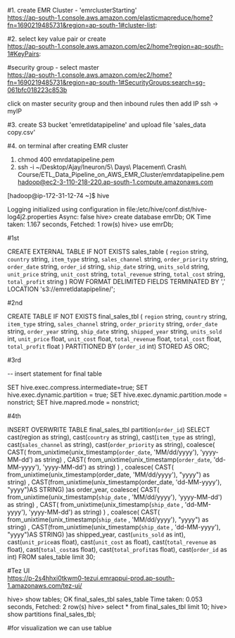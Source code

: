 #1. create EMR Cluster - 'emrclusterStarting'  
https://ap-south-1.console.aws.amazon.com/elasticmapreduce/home?fn=1690219485731&region=ap-south-1#cluster-list:



#2. select key value pair or create    
https://ap-south-1.console.aws.amazon.com/ec2/home?region=ap-south-1#KeyPairs:

#security group - select master  
https://ap-south-1.console.aws.amazon.com/ec2/home?fn=1690219485731&region=ap-south-1#SecurityGroups:search=sg-061bfc018223c853b

click on master security group and then inbound rules then add IP 
ssh -> myIP


#3. create S3 bucket
'emretldatapipeline' and upload file 'sales_data copy.csv'


#4. on terminal after creating EMR cluster
1. chmod 400 emrdatapipeline.pem
2. ssh -i ~/Desktop/Ajay/Ineuron/5\ Days\ Placement\ Crash\ Course/ETL_Data_Pipeline_on_AWS_EMR_Cluster/emrdatapipeline.pem hadoop@ec2-3-110-218-220.ap-south-1.compute.amazonaws.com



[hadoop@ip-172-31-12-74 ~]$ hive

Logging initialized using configuration in file:/etc/hive/conf.dist/hive-log4j2.properties Async: false
hive> create database emrDb;
OK
Time taken: 1.167 seconds, Fetched: 1 row(s)
hive> use emrDb; 


#1st

CREATE EXTERNAL TABLE IF NOT EXISTS sales_table
(
`region` string,
`country`  string,
`item_type`  string,
`sales_channel`  string,
`order_priority`  string,
`order_date`  string,
`order_id` string,
`ship_date`  string,
`units_sold`  string,
`unit_price`  string,
`unit_cost`  string,
`total_revenue` string,
`total_cost`  string,
`total_profit`  string
) ROW FORMAT DELIMITED 
FIELDS TERMINATED BY ','
LOCATION 's3://emretldatapipeline/';


#2nd

CREATE TABLE IF NOT EXISTS final_sales_tbl
(
`region` string,
`country`  string,
`item_type`  string,
`sales_channel`  string,
`order_priority`  string,
`order_date`  string,
`order_year` string,
`ship_date`  string,
`shipped_year`  string,
`units_sold`  int,
`unit_price`  float,
`unit_cost`  float,
`total_revenue`  float,
`total_cost`  float,
`total_profit`  float
) PARTITIONED BY (`order_id` int)
STORED AS ORC;


#3rd

-- insert statement for final table

SET hive.exec.compress.intermediate=true;
SET hive.exec.dynamic.partition = true;
SET hive.exec.dynamic.partition.mode = nonstrict;
SET hive.mapred.mode = nonstrict;



#4th

INSERT OVERWRITE TABLE final_sales_tbl partition(`order_id`)
SELECT
cast(region  as string),
cast(`country` as string),
cast(`item_type` as string),
cast(`sales_channel` as  string),
cast(`order_priority` as string),
coalesce(
 CAST( from_unixtime(unix_timestamp(`order_date`, 'MM/dd/yyyy'), 'yyyy-MM-dd') as string) ,
 CAST( from_unixtime(unix_timestamp(`order_date`, 'dd-MM-yyyy'), 'yyyy-MM-dd') as string)
) ,
coalesce(
 CAST( from_unixtime(unix_timestamp(order_date,  'MM/dd/yyyy'), "yyyy") as string) ,
  CAST(from_unixtime(unix_timestamp(order_date, 'dd-MM-yyyy'), "yyyy")AS STRING)
)as order_year,
coalesce(
 CAST( from_unixtime(unix_timestamp(`ship_date`  , 'MM/dd/yyyy'), 'yyyy-MM-dd') as string) ,
 CAST( from_unixtime(unix_timestamp(`ship_date`  , 'dd-MM-yyyy'), 'yyyy-MM-dd') as string)
) ,
coalesce(
 CAST( from_unixtime(unix_timestamp(`ship_date`  , 'MM/dd/yyyy'), "yyyy") as string) ,
  CAST(from_unixtime(unix_timestamp(`ship_date` , 'dd-MM-yyyy'), "yyyy")AS STRING)
)as shipped_year,
cast(`units_sold` as  int),
cast(`unit_price`as  float),
cast(`unit_cost` as float),
cast(`total_revenue` as  float),
cast(`total_cost`as  float),
cast(`total_profit`as  float),
cast(`order_id` as int)
FROM sales_table limit 30;


#Tez UI  
https://p-2s4hhxi0tkwm0-tezui.emrappui-prod.ap-south-1.amazonaws.com/tez-ui/


hive> show tables;
OK
final_sales_tbl
sales_table
Time taken: 0.053 seconds, Fetched: 2 row(s)
hive> select * from final_sales_tbl limit 10;
hive> show partitions final_sales_tbl;





#for visualization we can use tablue

